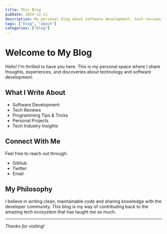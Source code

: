```yaml
---
title: This Blog
pubDate: 2024-12-21
description: My personal blog about software development, tech reviews, and programming tips. Join me as I share my experiences and insights in the world of technology.
tags: ["blog", "about"]
categories: ["blog"]
---
```


# Welcome to My Blog

Hello! I'm thrilled to have you here. This is my personal space where I share thoughts, experiences, and discoveries about technology and software development.

## What I Write About

- Software Development
- Tech Reviews
- Programming Tips & Tricks
- Personal Projects
- Tech Industry Insights

## Connect With Me

Feel free to reach out through:

- GitHub
- Twitter
- Email

## My Philosophy

I believe in writing clean, maintainable code and sharing knowledge with the developer community. This blog is my way of contributing back to the amazing tech ecosystem that has taught me so much.

---

*Thanks for visiting!*
